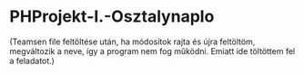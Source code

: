 # PHProjekt-I.-Osztalynaplo

(Teamsen file feltöltése után, ha módosítok rajta és újra feltöltöm, megváltozik a neve, így a program nem fog működni. Emiatt ide töltöttem fel a feladatot.)
